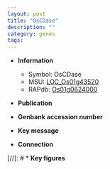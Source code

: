```yaml
---
layout: post
title: "OsCDase"
description: ""
category: genes
tags: 
---
```


* **Information**  
    + Symbol: OsCDase  
    + MSU: [LOC_Os01g43520](http://rice.uga.edu/cgi-bin/ORF_infopage.cgi?orf=LOC_Os01g43520)  
    + RAPdb: [Os01g0624000](http://rapdb.dna.affrc.go.jp/viewer/gbrowse_details/irgsp1?name=Os01g0624000)  

* **Publication**  

* **Genbank accession number**  

* **Key message**  

* **Connection**  

[//]: # * **Key figures**  


